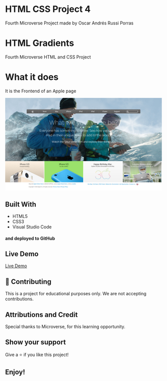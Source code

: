 # HTML CSS Project 4

Fourth Microverse Project made by Oscar Andrés Russi Porras

# HTML Gradients

Fourth Microverse HTML and CSS Project

# What it does

It is the Frontend of an Apple page

![screenshot](./images/screenshot-page.png)

## Built With

- HTML5
- CSS3
- Visual Studio Code

#### and deployed to GitHub

## Live Demo

[Live Demo](https://andresporras3423.github.io/apple-page-clone/index.html)

## 🤝 Contributing

This is a project for educational purposes only. We are not accepting contributions.

## Attributions and Credit

Special thanks to Microverse, for this learning opportunity. 

## Show your support

Give a ⭐️ if you like this project!

## Enjoy!
